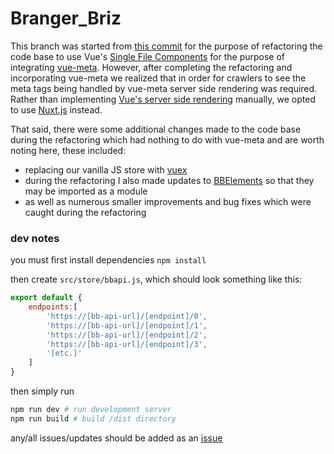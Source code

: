 # Branger_Briz

This branch was started from [this commit](https://github.com/brangerbriz/www/commit/dbf7ed5298d2c8e452fda78e548a66316319b850) for the purpose of refactoring the code base to use Vue's [Single File Components](https://vuejs.org/v2/guide/single-file-components.html) for the purpose of integrating [vue-meta](https://github.com/declandewet/vue-meta). However, after completing the refactoring and incorporating vue-meta we realized that in order for crawlers to see the meta tags being handled by vue-meta server side rendering was required. Rather than implementing [Vue's server side rendering](https://ssr.vuejs.org/) manually, we opted to use [Nuxt.js](https://nuxtjs.org/) instead.

That said, there were some additional changes made to the code base during the refactoring which had nothing to do with vue-meta and are worth noting here, these included:
- replacing our vanilla JS store with [vuex](https://vuex.vuejs.org/)
- during the refactoring I also made updates to [BBElements](https://github.com/brangerbriz/BBElements) so that they may be imported as a module
- as well as numerous smaller improvements and bug fixes which were caught during the refactoring

### dev notes

you must first install dependencies `npm install`

then create `src/store/bbapi.js`, which should look something like this:
```js
export default {
    endpoints:[
        'https://[bb-api-url]/[endpoint]/0',
        'https://[bb-api-url]/[endpoint]/1',
        'https://[bb-api-url]/[endpoint]/2',
        'https://[bb-api-url]/[endpoint]/3',
        '[etc.]'
    ]
}
```
then simply run
```sh
npm run dev # run development server
npm run build # build /dist directory
```

any/all issues/updates should be added as an [issue](https://github.com/brangerbriz/www/issues)
